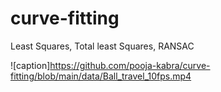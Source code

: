 # curve-fitting
Least Squares, Total least Squares, RANSAC

![caption]https://github.com/pooja-kabra/curve-fitting/blob/main/data/Ball_travel_10fps.mp4